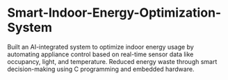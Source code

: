 # Smart-Indoor-Energy-Optimization-System
Built an AI-integrated system to optimize indoor energy usage by automating appliance control based on real-time sensor data like occupancy, light, and temperature. Reduced energy waste through smart decision-making using C programming and embedded hardware.
